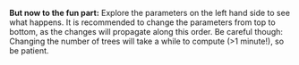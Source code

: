 <p class="text-font">
<b>But now to the fun part:</b>
Explore the parameters on the left hand side to see what happens. It is recommended to change the parameters from top to bottom, as the changes will propagate along this order. Be careful though: Changing the number of trees will take a while to compute (>1 minute!), so be patient.